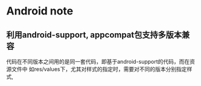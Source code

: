 # Android note

## 利用android-support, appcompat包支持多版本兼容

代码在不同版本之间用的是同一套代码，即基于android-support的代码，而在资源文件中
如res/values下，尤其对样式的指定时，需要对不同的版本分别指定样式,

